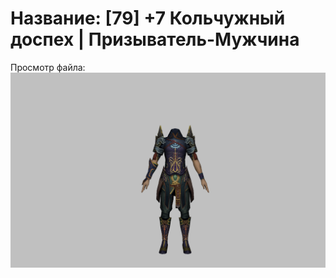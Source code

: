 # Название: [79] +7 Кольчужный доспех | Призыватель-Мужчина

Просмотр файла:
![p080005.png](p080005.png)
